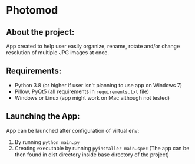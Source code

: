 # Photomod
## About the project:
App created to help user easily organize, rename, rotate and/or change resolution of multiple JPG images at once.
## Requirements:
- Python 3.8 (or higher if user isn't planning to use app on Windows 7)
- Pillow, PyQt5 (all requirements in `requirements.txt` file)
- Windows or Linux (app might work on Mac although not tested)
## Launching the App:
App can be launched after configuration of virtual env:
1. By running `python main.py`
2. Creating executable by running `pyinstaller main.spec` (The app can be then found 
in dist directory inside base directory of the project)